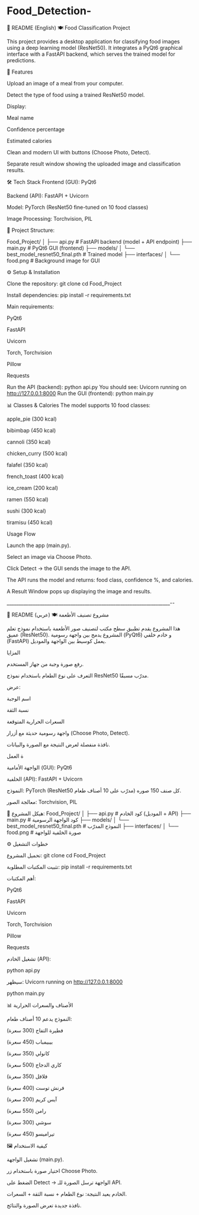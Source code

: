 # Food_Detection-


📘 README (English)
🍽️ Food Classification Project

This project provides a desktop application for classifying food images using a deep learning model (ResNet50).
It integrates a PyQt6 graphical interface with a FastAPI backend, which serves the trained model for predictions.

🚀 Features

Upload an image of a meal from your computer.

Detect the type of food using a trained ResNet50 model.

Display:

Meal name

Confidence percentage

Estimated calories

Clean and modern UI with buttons (Choose Photo, Detect).

Separate result window showing the uploaded image and classification results.

🛠️ Tech Stack 
Frontend (GUI): PyQt6

Backend (API): FastAPI + Uvicorn

Model: PyTorch (ResNet50 fine-tuned on 10 food classes)

Image Processing: Torchvision, PIL


📂 Project Structure:

Food_Project/
│
├── api.py                 # FastAPI backend (model + API endpoint)
├── main.py                # PyQt6 GUI (frontend)
├── models/
│   └── best_model_resnet50_final.pth   # Trained model
├── interfaces/
│   └── food.png           # Background image for GUI


⚙️ Setup & Installation

Clone the repository:
git clone <repo-link>
cd Food_Project


Install dependencies:
pip install -r requirements.txt


Main requirements:

PyQt6

FastAPI

Uvicorn

Torch, Torchvision

Pillow

Requests

Run the API (backend):
python api.py
You should see:
Uvicorn running on http://127.0.0.1:8000
Run the GUI (frontend):
python main.py


📊 Classes & Calories
The model supports 10 food classes:

apple_pie (300 kcal)

bibimbap (450 kcal)

cannoli (350 kcal)

chicken_curry (500 kcal)

falafel (350 kcal)

french_toast (400 kcal)

ice_cream (200 kcal)

ramen (550 kcal)

sushi (300 kcal)

tiramisu (450 kcal)

Usage Flow

Launch the app (main.py).

Select an image via Choose Photo.

Click Detect → the GUI sends the image to the API.

The API runs the model and returns: food class, confidence %, and calories.

A Result Window pops up displaying the image and results.

_____________________________________________________________________--

📘 README (عربي)
🍽️ مشروع تصنيف الأطعمة

هذا المشروع يقدم تطبيق سطح مكتب لتصنيف صور الأطعمة باستخدام نموذج تعلم عميق (ResNet50).
المشروع يدمج بين واجهة رسومية (PyQt6) و خادم خلفي (FastAPI) يعمل كوسيط بين الواجهة والموديل.


المزايا

رفع صورة وجبة من جهاز المستخدم.

التعرف على نوع الطعام باستخدام نموذج ResNet50 مدرّب مسبقًا.

عرض:

اسم الوجبة

نسبة الثقة

السعرات الحرارية المتوقعة

واجهة رسومية حديثة مع أزرار (Choose Photo, Detect).

نافذة منفصلة لعرض النتيجة مع الصورة والبيانات.


ة العمل

الواجهة الأمامية (GUI): PyQt6

الخلفية (API): FastAPI + Uvicorn

النموذج: PyTorch (ResNet50 مدرّب على 10 أصناف طعام) كل صنف 150 صوره.

معالجة الصور: Torchvision, PIL

📂 هيكل المشروع:
Food_Project/
│
├── api.py                 # كود الخادم (الموديل + API)
├── main.py                # كود الواجهة الرسومية
├── models/
│   └── best_model_resnet50_final.pth   # النموذج المدرّب
├── interfaces/
│   └── food.png           # صورة الخلفية للواجهة

⚙️ خطوات التشغيل

تحميل المشروع:
git clone <repo-link>
cd Food_Project

تثبيت المكتبات المطلوبة:
pip install -r requirements.txt



أهم المكتبات:

PyQt6

FastAPI

Uvicorn

Torch, Torchvision

Pillow

Requests


تشغيل الخادم (API):

python api.py

سيظهر:
Uvicorn running on http://127.0.0.1:8000

python main.py


📊 الأصناف والسعرات الحرارية

النموذج يدعم 10 أصناف طعام:

فطيرة التفاح (300 سعرة)

بيبيمباب (450 سعرة)

كانولي (350 سعرة)

كاري الدجاج (500 سعرة)

فلافل (350 سعرة)

فرنش توست (400 سعرة)

آيس كريم (200 سعرة)

رامن (550 سعرة)

سوشي (300 سعرة)

تيراميسو (450 سعرة)

🖼️ كيفية الاستخدام

تشغيل الواجهة (main.py).

اختيار صورة باستخدام زر Choose Photo.

الضغط على Detect → الواجهة ترسل الصورة للـ API.

الخادم يعيد النتيجة: نوع الطعام + نسبة الثقة + السعرات.

نافذة جديدة تعرض الصورة والنتائج.




























































